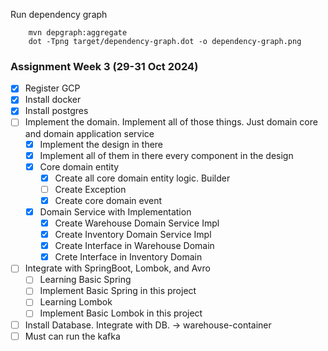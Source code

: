 Run dependency graph
```commandline
    mvn depgraph:aggregate  
    dot -Tpng target/dependency-graph.dot -o dependency-graph.png
```

### Assignment Week 3 (29-31 Oct 2024)
- [x] Register GCP
- [x] Install docker 
- [x] Install postgres
- [ ] Implement the domain. Implement all of those things. Just domain core and domain application service
    - [x] Implement the design in there
    - [x] Implement all of them in there every component in the design
    - [x] Core domain entity
      - [x] Create all core domain entity logic. Builder
      - [ ] Create Exception
      - [x] Create core domain event 
    - [x] Domain Service with Implementation
      - [x] Create Warehouse Domain Service Impl
      - [x] Create Inventory Domain Service Impl
      - [x] Create Interface in Warehouse Domain
      - [x] Crete Interface in Inventory Domain
- [ ] Integrate with SpringBoot, Lombok, and Avro
  - [ ] Learning Basic Spring
  - [ ] Implement Basic Spring in this project
  - [ ] Learning Lombok
  - [ ] Implement Basic Lombok in this project
- [ ] Install Database. Integrate with DB. -> warehouse-container
- [ ] Must can run the kafka
